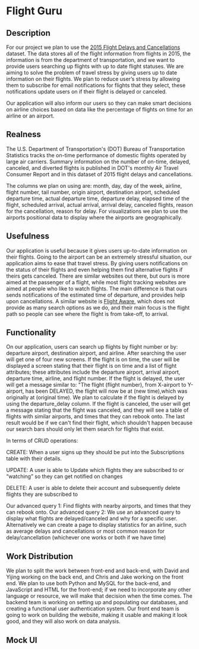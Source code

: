 
# Flight Guru


## Description

For our project we plan to use the [2015 Flight Delays and Cancellations](https://www.kaggle.com/datasets/usdot/flight-delays) dataset. The data stores all of the flight information from flights in 2015, the information is from the department of transportation, and we want to provide users searching up flights with up to date flight statuses. We are aiming to solve the problem of travel stress by giving users up to date information on their flights. We plan to reduce user’s stress by allowing them to subscribe for email notifications for flights that they select, these notifications update users on if their flight is delayed or canceled.

Our application will also inform our users so they can make smart decisions on airline choices based on data like the percentage of flights on time for an airline or an airport.

  

## Realness

  

The U.S. Department of Transportation's (DOT) Bureau of Transportation Statistics tracks the on-time performance of domestic flights operated by large air carriers. Summary information on the number of on-time, delayed, canceled, and diverted flights is published in DOT's monthly Air Travel Consumer Report and in this dataset of 2015 flight delays and cancellations.

  

The columns we plan on using are: month, day, day of the week, airline, flight number, tail number, origin airport, destination airport, scheduled departure time, actual departure time, departure delay, elapsed time of the flight, scheduled arrival, actual arrival, arrival delay, canceled flights, reason for the cancellation, reason for delay. For visualizations we plan to use the airports positional data to display where the airports are geographically.

  
  

## Usefulness

  

Our application is useful because it gives users up-to-date information on their flights. Going to the airport can be an extremely stressful situation, our application aims to ease that travel stress. By giving users notifications on the status of their flights and even helping them find alternative flights if theirs gets canceled. There are similar websites out there, but ours is more aimed at the passenger of a flight, while most flight tracking websites are aimed at people who like to watch flights. The main difference is that ours sends notifications of the estimated time of departure, and provides help upon cancellations. A similar website is [Flight Aware](https://flightaware.com/), which does not provide as many search options as we do, and their main focus is the flight path so people can see where the flight is from take-off, to arrival.

  

## Functionality

On our application, users can search up flights by flight number or by: departure airport, destination airport, and airline. After searching the user will get one of four new screens. If the flight is on time, the user will be displayed a screen stating that their flight is on time and a list of flight attributes; these attributes include the departure airport, arrival airport, departure time, airline, and flight number. If the flight is delayed, the user will get a message similar to: "The flight (flight number), from X-airport to Y-airport, has been DELAYED, the flight will now be at (new time),which was originally at (original time). We plan to calculate if the flight is delayed by using the departure_delay column. If the flight is canceled, the user will get a message stating that the flight was canceled, and they will see a table of flights with similar airports, and times that they can rebook onto. The last result would be if we can't find their flight, which shouldn't happen because our search bars should only let them search for flights that exist.

  

In terms of CRUD operations:

CREATE: When a user signs up they should be put into the Subscriptions table with their details.

  

UPDATE: A user is able to Update which flights they are subscribed to or “watching” so they can get notified on changes

  

DELETE: A user is able to delete their account and subsequently delete flights they are subscribed to

Our advanced query 1: Find flights with nearby airports, and times that they can rebook onto.
Our advanced query 2: We use an advanced query to display what flights are delayed/canceled and why for a specific user. Alternatively we can create a page to display statistics for an airline, such as average delays and cancellations or most common reason for delay/cancellation (whichever one works or both if we have time)
  

## Work Distribution

  

We plan to split the work between front-end and back-end, with David and Yijing working on the back end, and Chris and Jake working on the front end. We plan to use both Python and MySQL for the back-end, and JavaScript and HTML for the front-end; if we need to incorporate any other language or resource, we will make that decision when the time comes. The backend team is working on setting up and populating our databases, and creating a functional user authentication system. Our front end team is going to work on building the website, making it usable and making it look good, and they will also work on data analysis.

  

## Mock UI
